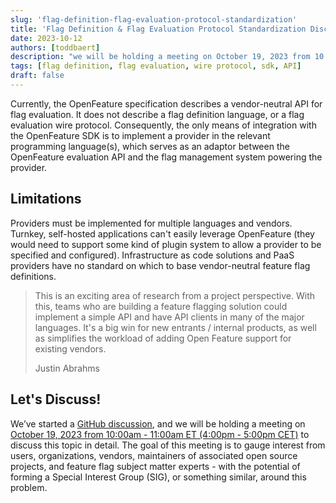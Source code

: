 ```yaml
---
slug: 'flag-definition-flag-evaluation-protocol-standardization'
title: 'Flag Definition & Flag Evaluation Protocol Standardization Discussion'
date: 2023-10-12
authors: [toddbaert]
description: "we will be holding a meeting on October 19, 2023 from 10:00am - 11:00am ET (4:00pm - 5:00pm CET) to discuss flag definition and flag evaluatoin protocol standardization in detail."
tags: [flag definition, flag evaluation, wire protocol, sdk, API]
draft: false
---
```


Currently, the OpenFeature specification describes a vendor-neutral API for flag evaluation. It does not describe a flag definition language, or a flag evaluation wire protocol. Consequently, the only means of integration with the OpenFeature SDK is to implement a provider in the relevant programming language(s), which serves as an adaptor between the OpenFeature evaluation API and the flag management system powering the provider.

<!--truncate-->

## Limitations

Providers must be implemented for multiple languages and vendors.
Turnkey, self-hosted applications can't easily leverage OpenFeature (they would need to support some kind of plugin system to allow a provider to be specified and configured).
Infrastructure as code solutions and PaaS providers have no standard on which to base vendor-neutral feature flag definitions.

> This is an exciting area of research from a project perspective. With this, teams who are building a feature flagging solution could implement a simple API and have API clients in many of the major languages. It's a big win for new entrants / internal products, as well as simplifies the workload of adding Open Feature support for existing vendors.
> 
> Justin Abrahms 	

## Let's Discuss!

We’ve started a [GitHub discussion](https://github.com/orgs/open-feature/discussions/249), and we will be holding a meeting on [October 19, 2023 from 10:00am - 11:00am ET (4:00pm - 5:00pm CET)](https://community.cncf.io/events/details/cncf-openfeature-presents-openfeature-special-meeting/) to discuss this topic in detail. The goal of this meeting is to gauge interest from users, organizations, vendors, maintainers of associated open source projects, and feature flag subject matter experts - with the potential of forming a Special Interest Group (SIG), or something similar, around this problem. 
